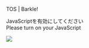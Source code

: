 TOS | Barkle!

JavaScriptを有効にしてください  
Please turn on your JavaScript

![](/static-assets/splash.png?1726240844633)
